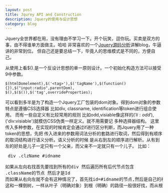 ```yaml
---
layout: post
title: Jqurey API and Construction
description: Jquery的使用与设计思想
category: blog
---
```



Jquery全世界都在用，没有理由不学习一下。开个玩笑，逗你玩。买卖是双方的事，由不得谁单方面做主。哈哈
非常喜欢的一个[Jquery源码分析][1]讲解blog，牛逼讲的非常到位。
但自己还是要总结一下，毕竟人的思维模式是不同的，方便自己。

从使用上看$().是一个反设计思想的单一原则设计。一个初始化构造方法可以接受9中参数。

    $(htmlDomelement),$('<tag>'),$('tagName'),$(function(){}),$("input:radio",parentDom),
    $(),$($()),$('tag',overrideProperties);
    
可以看到多半是为了构造一个Jquery工厂包装的dom对象。得到dom对象的参数特点是遵循CSS选择器
比如div, classname, identification等token进行组合使用。 而有一些自定义有比较常用的规则
比如odd,visiable像这样的$('li:odd'),$('div:visiable')就模仿CSS伪类一样定义。就不用需要记
多种选择器结构。
这里传入多种参数，在实现的时候肯定会通过if进行区分判断，而Jquery用了一种token的思想，先把
传入进来的参数用词法分析的套路进行取词，然后得到有顺序的取词结构进行语义分析。语义分析的时候
是从右到左的顺序进行解析。从有到左的好处是儿子一定只有一个父亲，而父亲不一定就只有一个儿子。
比如：<pre>
    div .clzName #idname   
    如果从左向右找首先要找到所有的div 然后遍历所有后代节点包含 .className的节点 然后才是Id
    而如果从右向左就不会有这种情况了，首先找id=#idname的节点,然后是自己的祖先节点，一直到div.
    这和一棵倒树，一样从叶子（明确对象）到根（明确）的路径一般很好找，而从根（明确）到叶子（模糊）不好找一样。
    </pre>


[1]: http://www.cnblogs.com/aaronjs/category/511281.html
